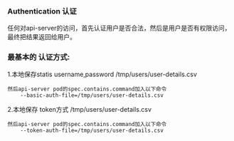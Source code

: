 ### Authentication 认证


任何对api-server的访问，首先认证用户是否合法，然后是用户是否有权限访问，最终把结果返回给用户。



### 最基本的 认证方式:

1.本地保存statis username,password
    /tmp/users/user-details.csv

    然后api-server pod的spec.contains.command加入以下命令
        --basic-auth-file=/tmp/users/user-details.csv 
2.本地保存 token方式
    /tmp/users/user-details.csv
    
    然后api-server pod的spec.contains.command加入以下命令
        --token-auth-file=/tmp/users/user-details.csv 